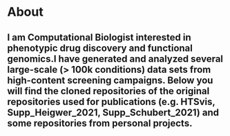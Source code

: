 # About
## I am Computational Biologist interested in phenotypic drug discovery and functional genomics.I have generated and analyzed several large-scale (> 100k conditions) data sets from high-content screening campaigns. Below you will find the cloned repositories of the original repositories used for publications (e.g. HTSvis, Supp_Heigwer_2021, Supp_Schubert_2021) and some repositories from personal projects. 

<!--
**cscheeder/cscheeder** is a ✨ _special_ ✨ repository because its `README.md` (this file) appears on your GitHub profile.

Here are some ideas to get you started:

- 🔭 I’m currently working on ...
- 🌱 I’m currently learning ...
- 👯 I’m looking to collaborate on ...
- 🤔 I’m looking for help with ...
- 💬 Ask me about ...
- 📫 How to reach me: ...
- 😄 Pronouns: ...
- ⚡ Fun fact: ...
-->
